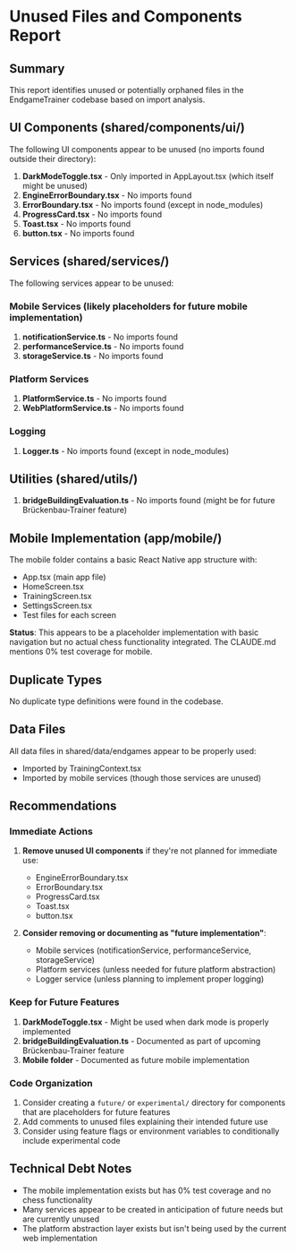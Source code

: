 # Unused Files and Components Report

## Summary
This report identifies unused or potentially orphaned files in the EndgameTrainer codebase based on import analysis.

## UI Components (shared/components/ui/)
The following UI components appear to be unused (no imports found outside their directory):

1. **DarkModeToggle.tsx** - Only imported in AppLayout.tsx (which itself might be unused)
2. **EngineErrorBoundary.tsx** - No imports found
3. **ErrorBoundary.tsx** - No imports found (except in node_modules)
4. **ProgressCard.tsx** - No imports found
5. **Toast.tsx** - No imports found
6. **button.tsx** - No imports found

## Services (shared/services/)
The following services appear to be unused:

### Mobile Services (likely placeholders for future mobile implementation)
1. **notificationService.ts** - No imports found
2. **performanceService.ts** - No imports found
3. **storageService.ts** - No imports found

### Platform Services
1. **PlatformService.ts** - No imports found
2. **WebPlatformService.ts** - No imports found

### Logging
1. **Logger.ts** - No imports found (except in node_modules)

## Utilities (shared/utils/)
1. **bridgeBuildingEvaluation.ts** - No imports found (might be for future Brückenbau-Trainer feature)

## Mobile Implementation (app/mobile/)
The mobile folder contains a basic React Native app structure with:
- App.tsx (main app file)
- HomeScreen.tsx
- TrainingScreen.tsx
- SettingsScreen.tsx
- Test files for each screen

**Status**: This appears to be a placeholder implementation with basic navigation but no actual chess functionality integrated. The CLAUDE.md mentions 0% test coverage for mobile.

## Duplicate Types
No duplicate type definitions were found in the codebase.

## Data Files
All data files in shared/data/endgames appear to be properly used:
- Imported by TrainingContext.tsx
- Imported by mobile services (though those services are unused)

## Recommendations

### Immediate Actions
1. **Remove unused UI components** if they're not planned for immediate use:
   - EngineErrorBoundary.tsx
   - ErrorBoundary.tsx
   - ProgressCard.tsx
   - Toast.tsx
   - button.tsx

2. **Consider removing or documenting as "future implementation"**:
   - Mobile services (notificationService, performanceService, storageService)
   - Platform services (unless needed for future platform abstraction)
   - Logger service (unless planning to implement proper logging)

### Keep for Future Features
1. **DarkModeToggle.tsx** - Might be used when dark mode is properly implemented
2. **bridgeBuildingEvaluation.ts** - Documented as part of upcoming Brückenbau-Trainer feature
3. **Mobile folder** - Documented as future mobile implementation

### Code Organization
1. Consider creating a `future/` or `experimental/` directory for components that are placeholders for future features
2. Add comments to unused files explaining their intended future use
3. Consider using feature flags or environment variables to conditionally include experimental code

## Technical Debt Notes
- The mobile implementation exists but has 0% test coverage and no chess functionality
- Many services appear to be created in anticipation of future needs but are currently unused
- The platform abstraction layer exists but isn't being used by the current web implementation